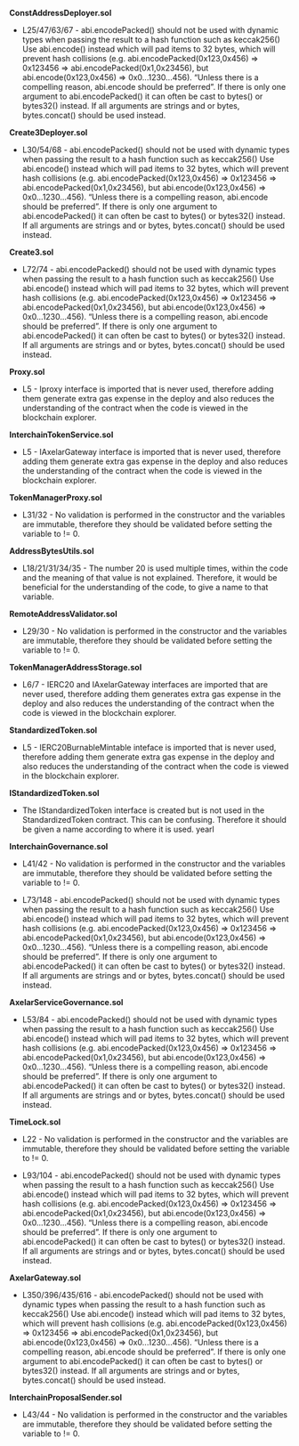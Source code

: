 **ConstAddressDeployer.sol**
- L25/47/63/67 - abi.encodePacked() should not be used with dynamic types when passing the result to a hash function such as keccak256()
Use abi.encode() instead which will pad items to 32 bytes, which will prevent hash collisions (e.g. abi.encodePacked(0x123,0x456) => 0x123456 => abi.encodePacked(0x1,0x23456), but abi.encode(0x123,0x456) => 0x0...1230...456). “Unless there is a compelling reason, abi.encode should be preferred”. If there is only one argument to abi.encodePacked() it can often be cast to bytes() or bytes32() instead.
If all arguments are strings and or bytes, bytes.concat() should be used instead.


**Create3Deployer.sol**
- L30/54/68 - abi.encodePacked() should not be used with dynamic types when passing the result to a hash function such as keccak256()
Use abi.encode() instead which will pad items to 32 bytes, which will prevent hash collisions (e.g. abi.encodePacked(0x123,0x456) => 0x123456 => abi.encodePacked(0x1,0x23456), but abi.encode(0x123,0x456) => 0x0...1230...456). “Unless there is a compelling reason, abi.encode should be preferred”. If there is only one argument to abi.encodePacked() it can often be cast to bytes() or bytes32() instead.
If all arguments are strings and or bytes, bytes.concat() should be used instead.


**Create3.sol**
- L72/74 - abi.encodePacked() should not be used with dynamic types when passing the result to a hash function such as keccak256()
Use abi.encode() instead which will pad items to 32 bytes, which will prevent hash collisions (e.g. abi.encodePacked(0x123,0x456) => 0x123456 => abi.encodePacked(0x1,0x23456), but abi.encode(0x123,0x456) => 0x0...1230...456). “Unless there is a compelling reason, abi.encode should be preferred”. If there is only one argument to abi.encodePacked() it can often be cast to bytes() or bytes32() instead.
If all arguments are strings and or bytes, bytes.concat() should be used instead.


**Proxy.sol**
- L5 - Iproxy interface is imported that is never used, therefore adding them generate extra gas expense in the deploy and also reduces the understanding of the contract when the code is viewed in the blockchain explorer.


**InterchainTokenService.sol**
- L5 - IAxelarGateway interface is imported that is never used, therefore adding them generate extra gas expense in the deploy and also reduces the understanding of the contract when the code is viewed in the blockchain explorer.


**TokenManagerProxy.sol**
- L31/32 - No validation is performed in the constructor and the variables are immutable, therefore they should be validated before setting the variable to != 0.


**AddressBytesUtils.sol**
- L18/21/31/34/35 - The number 20 is used multiple times, within the code and the meaning of that value is not explained. Therefore, it would be beneficial for the understanding of the code, to give a name to that variable.


**RemoteAddressValidator.sol**
- L29/30 - No validation is performed in the constructor and the variables are immutable, therefore they should be validated before setting the variable to != 0.


**TokenManagerAddressStorage.sol**
- L6/7 - IERC20 and IAxelarGateway interfaces are imported that are never used, therefore adding them generates extra gas expense in the deploy and also reduces the understanding of the contract when the code is viewed in the blockchain explorer.


**StandardizedToken.sol**
- L5 - IERC20BurnableMintable inteface is imported that is never used, therefore adding them generate extra gas expense in the deploy and also reduces the understanding of the contract when the code is viewed in the blockchain explorer.


**IStandardizedToken.sol**
- The IStandardizedToken interface is created but is not used in the StandardizedToken contract. This can be confusing. Therefore it should be given a name according to where it is used.
yearl


**InterchainGovernance.sol**
- L41/42 - No validation is performed in the constructor and the variables are immutable, therefore they should be validated before setting the variable to != 0.

- L73/148 - abi.encodePacked() should not be used with dynamic types when passing the result to a hash function such as keccak256()
Use abi.encode() instead which will pad items to 32 bytes, which will prevent hash collisions (e.g. abi.encodePacked(0x123,0x456) => 0x123456 => abi.encodePacked(0x1,0x23456), but abi.encode(0x123,0x456) => 0x0...1230...456). “Unless there is a compelling reason, abi.encode should be preferred”. If there is only one argument to abi.encodePacked() it can often be cast to bytes() or bytes32() instead.
If all arguments are strings and or bytes, bytes.concat() should be used instead.


**AxelarServiceGovernance.sol**
- L53/84 - abi.encodePacked() should not be used with dynamic types when passing the result to a hash function such as keccak256()
Use abi.encode() instead which will pad items to 32 bytes, which will prevent hash collisions (e.g. abi.encodePacked(0x123,0x456) => 0x123456 => abi.encodePacked(0x1,0x23456), but abi.encode(0x123,0x456) => 0x0...1230...456). “Unless there is a compelling reason, abi.encode should be preferred”. If there is only one argument to abi.encodePacked() it can often be cast to bytes() or bytes32() instead.
If all arguments are strings and or bytes, bytes.concat() should be used instead.


**TimeLock.sol**
- L22 - No validation is performed in the constructor and the variables are immutable, therefore they should be validated before setting the variable to != 0.

- L93/104 - abi.encodePacked() should not be used with dynamic types when passing the result to a hash function such as keccak256()
Use abi.encode() instead which will pad items to 32 bytes, which will prevent hash collisions (e.g. abi.encodePacked(0x123,0x456) => 0x123456 => abi.encodePacked(0x1,0x23456), but abi.encode(0x123,0x456) => 0x0...1230...456). “Unless there is a compelling reason, abi.encode should be preferred”. If there is only one argument to abi.encodePacked() it can often be cast to bytes() or bytes32() instead.
If all arguments are strings and or bytes, bytes.concat() should be used instead.


**AxelarGateway.sol**
- L350/396/435/616 - abi.encodePacked() should not be used with dynamic types when passing the result to a hash function such as keccak256()
Use abi.encode() instead which will pad items to 32 bytes, which will prevent hash collisions (e.g. abi.encodePacked(0x123,0x456) => 0x123456 => abi.encodePacked(0x1,0x23456), but abi.encode(0x123,0x456) => 0x0...1230...456). “Unless there is a compelling reason, abi.encode should be preferred”. If there is only one argument to abi.encodePacked() it can often be cast to bytes() or bytes32() instead.
If all arguments are strings and or bytes, bytes.concat() should be used instead.


**InterchainProposalSender.sol**
- L43/44 - No validation is performed in the constructor and the variables are immutable, therefore they should be validated before setting the variable to != 0.

